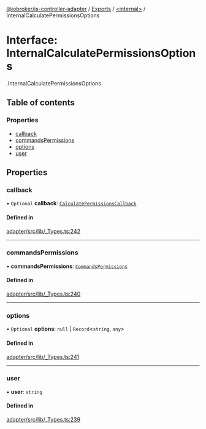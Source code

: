[@iobroker/js-controller-adapter](../README.md) / [Exports](../modules.md) / [<internal\>](../modules/internal_.md) / InternalCalculatePermissionsOptions

# Interface: InternalCalculatePermissionsOptions

[<internal>](../modules/internal_.md).InternalCalculatePermissionsOptions

## Table of contents

### Properties

- [callback](internal_.InternalCalculatePermissionsOptions.md#callback)
- [commandsPermissions](internal_.InternalCalculatePermissionsOptions.md#commandspermissions)
- [options](internal_.InternalCalculatePermissionsOptions.md#options)
- [user](internal_.InternalCalculatePermissionsOptions.md#user)

## Properties

### callback

• `Optional` **callback**: [`CalculatePermissionsCallback`](../modules/internal_.md#calculatepermissionscallback)

#### Defined in

[adapter/src/lib/_Types.ts:242](https://github.com/ioBroker/ioBroker.js-controller/blob/edb14082/packages/adapter/src/lib/_Types.ts#L242)

___

### commandsPermissions

• **commandsPermissions**: [`CommandsPermissions`](../modules/internal_.md#commandspermissions)

#### Defined in

[adapter/src/lib/_Types.ts:240](https://github.com/ioBroker/ioBroker.js-controller/blob/edb14082/packages/adapter/src/lib/_Types.ts#L240)

___

### options

• `Optional` **options**: ``null`` \| `Record`<`string`, `any`\>

#### Defined in

[adapter/src/lib/_Types.ts:241](https://github.com/ioBroker/ioBroker.js-controller/blob/edb14082/packages/adapter/src/lib/_Types.ts#L241)

___

### user

• **user**: `string`

#### Defined in

[adapter/src/lib/_Types.ts:239](https://github.com/ioBroker/ioBroker.js-controller/blob/edb14082/packages/adapter/src/lib/_Types.ts#L239)
